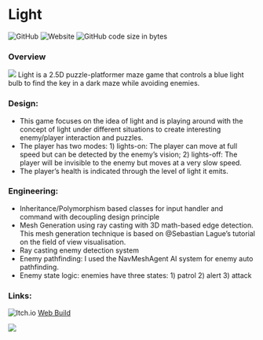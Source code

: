 # Light
![GitHub](https://img.shields.io/github/license/Floneyyang/light)
![Website](https://img.shields.io/website?url=https%3A%2F%2Ffloney.itch.io%2Flight)
![GitHub code size in bytes](https://img.shields.io/github/languages/code-size/Floneyyang/Light)
### Overview
![](/light1.gif)
Light is a 2.5D puzzle-platformer maze game that controls a blue light bulb to find the key in a dark maze while avoiding enemies.

### Design:
- This game focuses on the idea of light and is playing around with the concept of light under different situations to create interesting enemy/player interaction and puzzles. 
- The player has two modes: 1) lights-on: The player can move at full speed but can be detected by the enemy’s vision; 2) lights-off: The player will be invisible to the enemy but moves at a very slow speed. 
- The player’s health is indicated through the level of light it emits. 


### Engineering:
- Inheritance/Polymorphism based classes for input handler and command with decoupling design principle
- Mesh Generation using ray casting with 3D math-based edge detection. This mesh generation technique is based on @Sebastian Lague’s tutorial on the field of view visualisation. 
- Ray casting enemy detection system
- Enemy pathfinding: I used the NavMeshAgent AI system for enemy auto pathfinding.
- Enemy state logic: enemies have three states: 1) patrol 2) alert 3) attack

### Links: 
<img alt="Itch.io" src="https://img.shields.io/badge/Itch%20-%23FF0B34.svg?&style=for-the-badge&logo=Itch.io&logoColor=white"/> [Web Build](https://floney.itch.io/light)

![](/light2.gif)
